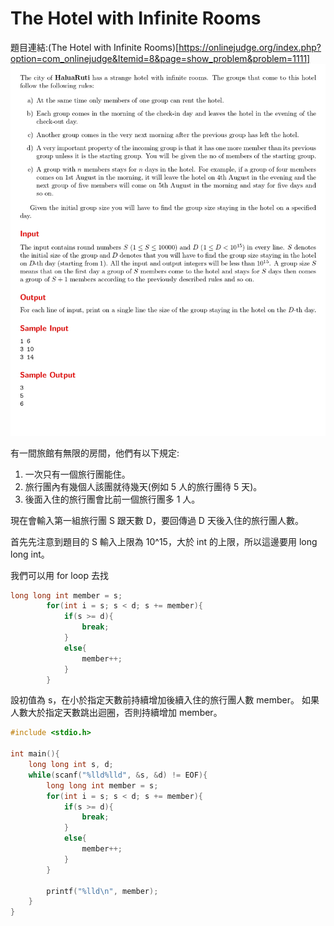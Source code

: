 # The Hotel with Infinite Rooms

題目連結:(The Hotel with Infinite Rooms)[https://onlinejudge.org/index.php?option=com_onlinejudge&Itemid=8&page=show_problem&problem=1111]
![17-1](pic/17-1.jpg)

有一間旅館有無限的房間，他們有以下規定:
1. 一次只有一個旅行團能住。
2. 旅行團內有幾個人該團就待幾天(例如 5 人的旅行團待 5 天)。
3. 後面入住的旅行團會比前一個旅行團多 1 人。

現在會輸入第一組旅行團 S 跟天數 D，要回傳過 D 天後入住的旅行團人數。

首先先注意到題目的 S 輸入上限為 10^15，大於 int 的上限，所以這邊要用 long long int。

我們可以用 for loop 去找

```C
long long int member = s;
        for(int i = s; s < d; s += member){
            if(s >= d){
                break;
            }
            else{
                member++;
            }
        }
```
設初值為 s，在小於指定天數前持續增加後續入住的旅行團人數 member。
如果人數大於指定天數跳出迴圈，否則持續增加 member。

```C
#include <stdio.h>

int main(){
    long long int s, d;
    while(scanf("%lld%lld", &s, &d) != EOF){
        long long int member = s;
        for(int i = s; s < d; s += member){
            if(s >= d){
                break;
            }
            else{
                member++;
            }
        }
        
        printf("%lld\n", member);
    }
}
```